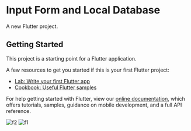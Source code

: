 # Input Form and Local Database

A new Flutter project.

## Getting Started

This project is a starting point for a Flutter application.

A few resources to get you started if this is your first Flutter project:

- [Lab: Write your first Flutter app](https://flutter.dev/docs/get-started/codelab)
- [Cookbook: Useful Flutter samples](https://flutter.dev/docs/cookbook)

For help getting started with Flutter, view our
[online documentation](https://flutter.dev/docs), which offers tutorials,
samples, guidance on mobile development, and a full API reference.

![f2](https://user-images.githubusercontent.com/60227444/154070302-5f08e2ab-b3de-4694-9e0d-4ba9b92bba8c.png)
![f1](https://user-images.githubusercontent.com/60227444/154070270-25e97259-e91e-467f-aaa7-179ba435b4b1.png)
